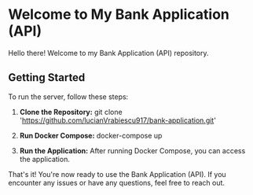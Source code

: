 # Welcome to My Bank Application (API)

Hello there! Welcome to my Bank Application (API) repository.

## Getting Started

To run the server, follow these steps:

1. **Clone the Repository:**
   git clone 'https://github.com/lucianVrabiescu917/bank-application.git'

 2. **Run Docker Compose:**
    docker-compose up

3. **Run the Application:**
After running Docker Compose, you can access the application.

That's it! You're now ready to use the Bank Application (API). If you encounter any issues or have any questions, feel free to reach out.
